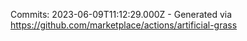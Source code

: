 Commits: 2023-06-09T11:12:29.000Z - Generated via https://github.com/marketplace/actions/artificial-grass
<br>
